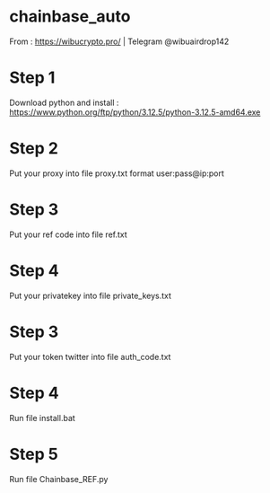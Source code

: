 # chainbase_auto
From : https://wibucrypto.pro/ | Telegram @wibuairdrop142

# Step 1
Download python and install : https://www.python.org/ftp/python/3.12.5/python-3.12.5-amd64.exe

# Step 2
Put your proxy into file proxy.txt format user:pass@ip:port

# Step 3
Put your ref code into file ref.txt

# Step 4
Put your privatekey into file private_keys.txt

# Step 3
Put your token twitter into file auth_code.txt

# Step 4
Run file install.bat

# Step 5
Run file Chainbase_REF.py
